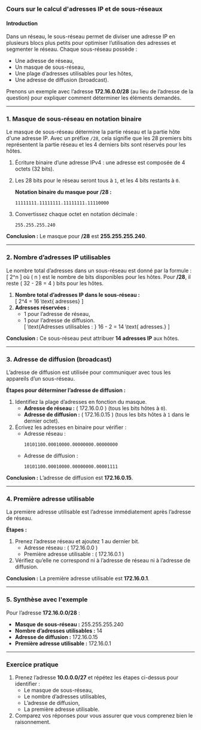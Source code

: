 ### **Cours sur le calcul d'adresses IP et de sous-réseaux**

#### **Introduction**
Dans un réseau, le sous-réseau permet de diviser une adresse IP en plusieurs blocs plus petits pour optimiser l’utilisation des adresses et segmenter le réseau. Chaque sous-réseau possède :
- Une adresse de réseau,
- Un masque de sous-réseau,
- Une plage d’adresses utilisables pour les hôtes,
- Une adresse de diffusion (broadcast).

Prenons un exemple avec l’adresse **172.16.0.0/28** (au lieu de l’adresse de la question) pour expliquer comment déterminer les éléments demandés.

---

### **1. Masque de sous-réseau en notation binaire**
Le masque de sous-réseau détermine la partie réseau et la partie hôte d'une adresse IP. Avec un préfixe `/28`, cela signifie que les 28 premiers bits représentent la partie réseau et les 4 derniers bits sont réservés pour les hôtes.

1. Écriture binaire d’une adresse IPv4 : une adresse est composée de 4 octets (32 bits).  
2. Les 28 bits pour le réseau seront tous à `1`, et les 4 bits restants à `0`.

   **Notation binaire du masque pour /28 :**  
   ```
   11111111.11111111.11111111.11110000
   ```
3. Convertissez chaque octet en notation décimale :  
   ```
   255.255.255.240
   ```

**Conclusion :** Le masque pour **/28** est **255.255.255.240**.

---

### **2. Nombre d’adresses IP utilisables**
Le nombre total d’adresses dans un sous-réseau est donné par la formule :  
\[
2^n
\]
où \( n \) est le nombre de bits disponibles pour les hôtes. Pour **/28**, il reste \( 32 - 28 = 4 \) bits pour les hôtes.

1. **Nombre total d’adresses IP dans le sous-réseau :**  
   \[
   2^4 = 16 \text{ adresses}
   \]
2. **Adresses réservées :**  
   - 1 pour l’adresse de réseau,  
   - 1 pour l’adresse de diffusion.  
   \[
   \text{Adresses utilisables : } 16 - 2 = 14 \text{ adresses.}
   \]

**Conclusion :** Ce sous-réseau peut attribuer **14 adresses IP** aux hôtes.

---

### **3. Adresse de diffusion (broadcast)**
L’adresse de diffusion est utilisée pour communiquer avec tous les appareils d’un sous-réseau.

**Étapes pour déterminer l’adresse de diffusion :**
1. Identifiez la plage d’adresses en fonction du masque.
   - **Adresse de réseau :** \( 172.16.0.0 \) (tous les bits hôtes à `0`).
   - **Adresse de diffusion :** \( 172.16.0.15 \) (tous les bits hôtes à `1` dans le dernier octet).
2. Écrivez les adresses en binaire pour vérifier :
   - Adresse réseau :  
     ```
     10101100.00010000.00000000.00000000
     ```
   - Adresse de diffusion :  
     ```
     10101100.00010000.00000000.00001111
     ```

**Conclusion :** L’adresse de diffusion est **172.16.0.15**.

---

### **4. Première adresse utilisable**
La première adresse utilisable est l’adresse immédiatement après l’adresse de réseau.

**Étapes :**
1. Prenez l’adresse réseau et ajoutez 1 au dernier bit.
   - Adresse réseau : \( 172.16.0.0 \)  
   - Première adresse utilisable : \( 172.16.0.1 \)
2. Vérifiez qu’elle ne correspond ni à l’adresse de réseau ni à l’adresse de diffusion.

**Conclusion :** La première adresse utilisable est **172.16.0.1**.

---

### **5. Synthèse avec l'exemple**
Pour l’adresse **172.16.0.0/28** :
- **Masque de sous-réseau :** 255.255.255.240  
- **Nombre d’adresses utilisables :** 14  
- **Adresse de diffusion :** 172.16.0.15  
- **Première adresse utilisable :** 172.16.0.1  

---

### **Exercice pratique**
1. Prenez l’adresse **10.0.0.0/27** et répétez les étapes ci-dessus pour identifier :  
   - Le masque de sous-réseau,  
   - Le nombre d’adresses utilisables,  
   - L’adresse de diffusion,  
   - La première adresse utilisable.  
2. Comparez vos réponses pour vous assurer que vous comprenez bien le raisonnement.

